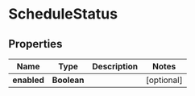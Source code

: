 

# ScheduleStatus


## Properties

| Name | Type | Description | Notes |
|------------ | ------------- | ------------- | -------------|
|**enabled** | **Boolean** |  |  [optional] |



